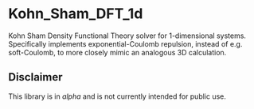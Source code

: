 # Kohn_Sham_DFT_1d

Kohn Sham Density Functional Theory solver for 1-dimensional
systems. Specifically implements exponential-Coulomb repulsion, instead of e.g. soft-Coulomb, to more closely mimic an analogous 3D calculation. 

## Disclaimer
This library is in *alpha* and is not currently intended for public use.
